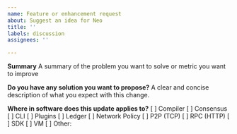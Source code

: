 ```yaml
---
name: Feature or enhancement request
about: Suggest an idea for Neo
title: ''
labels: discussion
assignees: ''

---
```


**Summary**
A summary of the problem you want to solve or metric you want to improve

**Do you have any solution you want to propose?**
A clear and concise description of what you expect with this change.

**Where in software does this update applies to?**
[ ] Compiler
[ ] Consensus
[ ] CLI
[ ] Plugins
[ ] Ledger
[ ] Network Policy
[ ] P2P (TCP)
[ ] RPC (HTTP)
[ ] SDK
[ ] VM
[ ] Other:
